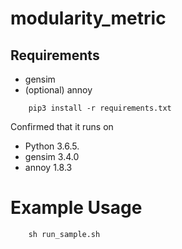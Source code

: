 # modularity_metric
## Requirements
* gensim
* (optional) annoy
```
    pip3 install -r requirements.txt
```

Confirmed that it runs on 
* Python 3.6.5.
* gensim 3.4.0
* annoy 1.8.3

# Example Usage
```
    sh run_sample.sh
```
